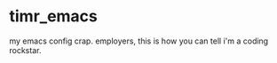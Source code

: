 timr_emacs
==========

my emacs config crap. employers, this is how you can tell i'm a coding rockstar.